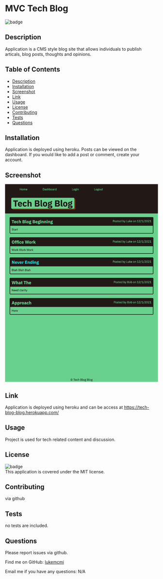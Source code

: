 # MVC Tech Blog

  ![badge](https://img.shields.io/badge/license-MIT-brightgreen)
  
  ## Description
  Application is a CMS style blog site that allows individuals to publish articals, blog posts, thoughts and opinions.
  
  ## Table of Contents
  - [Description](#description)
  - [Installation](#installation)
  - [Screenshot](#screenshot)
  - [Link](#link)
  - [Usage](#usage)
  - [License](#license)
  - [Contributing](#contributing)
  - [Tests](#tests)
  - [Questions](#questions)
  
  ## Installation
  Application is deployed using heroku. Posts can be viewed on the dashboard. If you would like to add a post or comment, create your account. 

  ## Screenshot
  ![](public/assets/images/tech-blog-blog.herokuapp.com_.png)
  
  ## Link
  Application is deployed using heroku and can be access at https://tech-blog-blog.herokuapp.com/

  ## Usage
  Project is used for tech related content and discussion.
  
  ## License
  
  ![badge](https://img.shields.io/badge/license-MIT-brightgreen)
  <br />
  This application is covered under the MIT license.

  ## Contributing
  via github

  ## Tests
  no tests are included.

  ## Questions
  Please report issues via github.
  
  Find me on GitHub: [lukemcmi](https://github.com/lukemcmi)
  
  Email me if you have any questions: N/A

